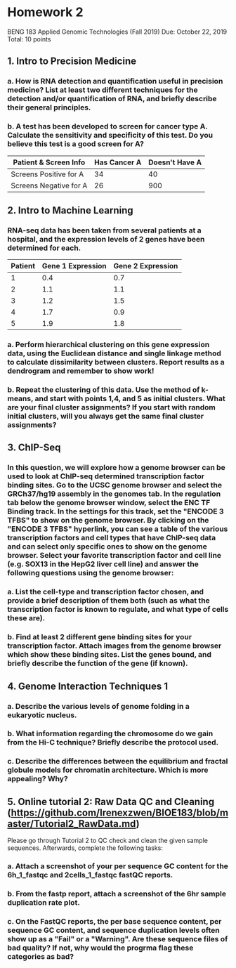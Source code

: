 # Homework 2

BENG 183 Applied Genomic Technologies (Fall 2019)
Due: October 22, 2019
Total: 10 points

## 1. Intro to Precision Medicine 
### a.	How is RNA detection and quantification useful in precision medicine? List at least two different techniques for the detection and/or quantification of RNA, and briefly describe their general principles.  
### b.	A test has been developed to screen for cancer type A. Calculate the sensitivity and specificity of this test. Do you believe this test is a good screen for A?
Patient & Screen Info| Has Cancer A  | Doesn't Have A |
---------------------- | ------------- | -------------- |
Screens Positive for A | 34 | 40 |
Screens Negative for A | 26 | 900 |


## 2. Intro to Machine Learning
### RNA-seq data has been taken from several patients at a hospital, and the expression levels of 2 genes have been determined for each.
Patient      | Gene 1 Expression | Gene 2 Expression |
------------ | ------------- | ------------- |
1 | 0.4 | 0.7 |
2 | 1.1 | 1.1 |
3 | 1.2 | 1.5 |
4 | 1.7 | 0.9 |
5 | 1.9 | 1.8 |
### a.	Perform hierarchical clustering on this gene expression data, using the Euclidean distance and single linkage method to calculate dissimilarity between clusters. Report results as a dendrogram and remember to show work!
### b.	Repeat the clustering of this data. Use the method of k-means, and start with points 1,4, and 5 as initial clusters. What are your final cluster assignments? If you start with random initial clusters, will you always get the same final cluster assignments?

## 3. ChIP-Seq
### In this question, we will explore how a genome browser can be used to look at ChIP-seq determined transcription factor binding sites. Go to the UCSC genome browser and select the GRCh37/hg19 assembly in the genomes tab. In the regulation tab below the genome browser window, select the ENC TF Binding track. In the settings for this track, set the "ENCODE 3 TFBS" to show on the genome browser. By clicking on the "ENCODE 3 TFBS" hyperlink, you can see a table of the various transcription factors and cell types that have ChIP-seq data and can select only specific ones to show on the genome browser. Select your favorite transcription factor and cell line (e.g. SOX13 in the HepG2 liver cell line) and answer the following questions using the genome browser:
### a. List the cell-type and transcription factor chosen, and provide a brief description of them both (such as what the transcription factor is known to regulate, and what type of cells these are).
### b. Find at least 2 different gene binding sites for your transcription factor. Attach images from the genome browser which show these binding sites. List the genes bound, and briefly describe the function of the gene (if known).
## 4. Genome Interaction Techniques 1
### a. Describe the various levels of genome folding in a eukaryotic nucleus.
### b. What information regarding the chromosome do we gain from the Hi-C technique? Briefly describe the protocol used.
### c. Describe the differences between the equilibrium and fractal globule models for chromatin architecture. Which is more appealing? Why?
## 5. Online tutorial 2: Raw Data QC and Cleaning (https://github.com/Irenexzwen/BIOE183/blob/master/Tutorial2_RawData.md)
Please go through Tutorial 2 to QC check and clean the given sample sequences. Afterwards, complete the following tasks:
### a.	Attach a screenshot of your per sequence GC content for the 6h_1_fastqc and 2cells_1_fastqc fastQC reports.
### b.	From the fastp report, attach a screenshot of the 6hr sample duplication rate plot.
### c.  On the FastQC reports, the per base sequence content, per sequence GC content, and sequence duplication levels often show up as a "Fail" or a "Warning". Are these sequence files of bad quality? If not, why would the progrma flag these categories as bad?
